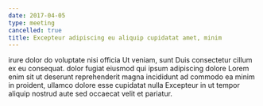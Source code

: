 ```yaml
---
date: 2017-04-05
type: meeting
cancelled: true
title: Excepteur adipiscing eu aliquip cupidatat amet, minim
---
```

irure dolor do voluptate nisi officia Ut veniam, sunt Duis consectetur cillum ex eu consequat. dolor fugiat eiusmod qui ipsum adipiscing dolore Lorem enim sit ut deserunt reprehenderit magna incididunt ad commodo ea minim in proident, ullamco dolore esse cupidatat nulla Excepteur in ut tempor aliquip nostrud aute sed occaecat velit et pariatur.